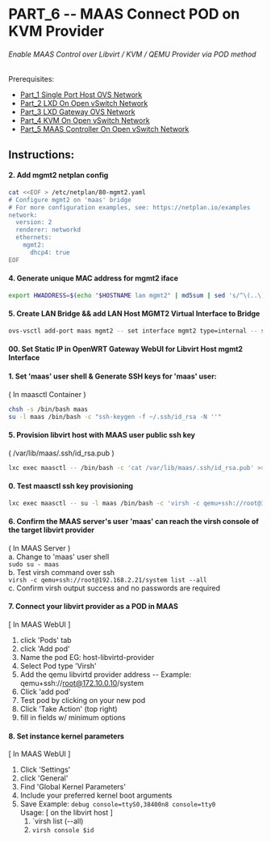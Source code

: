 # PART_6 -- MAAS Connect POD on KVM Provider
###### Enable MAAS Control over Libvirt / KVM / QEMU Provider via POD method

Prerequisites:
- [Part_1 Single Port Host OVS Network]
- [Part_2 LXD On Open vSwitch Network]
- [Part_3 LXD Gateway OVS Network]
- [Part_4 KVM On Open vSwitch Network]
- [Part_5 MAAS Controller On Open vSwitch Network]

## Instructions:
#### 2. Add mgmt2 netplan config
````sh
cat <<EOF > /etc/netplan/80-mgmt2.yaml
# Configure mgmt2 on 'maas' bridge
# For more configuration examples, see: https://netplan.io/examples
network:
  version: 2
  renderer: networkd
  ethernets:
    mgmt2:
      dhcp4: true
EOF
````

#### 4. Generate unique MAC address for mgmt2 iface
````sh
export HWADDRESS=$(echo "$HOSTNAME lan mgmt2" | md5sum | sed 's/^\(..\)\(..\)\(..\)\(..\)\(..\).*$/02\\:\1\\:\2\\:\3\\:\4\\:\5/')
````

#### 5. Create LAN Bridge && add LAN Host MGMT2 Virtual Interface to Bridge
````sh
ovs-vsctl add-port maas mgmt2 -- set interface mgmt2 type=internal -- set interface mgmt2 mac="$HWADDRESS"
````

#### 00. Set Static IP in OpenWRT Gateway WebUI for Libvirt Host mgmt2 Interface    


#### 1. Set 'maas' user shell & Generate SSH keys for 'maas' user:    
( In maasctl Container )    
````sh
chsh -s /bin/bash maas    
su -l maas /bin/bash -c "ssh-keygen -f ~/.ssh/id_rsa -N ''"    
````

#### 5. Provision libvirt host with MAAS user public ssh key
( /var/lib/maas/.ssh/id_rsa.pub )    
````sh
lxc exec maasctl -- /bin/bash -c 'cat /var/lib/maas/.ssh/id_rsa.pub' >>~/.ssh/authorized_keys    
````

#### 0. Test maasctl ssh key provisioning
````sh
lxc exec maasctl -- su -l maas /bin/bash -c 'virsh -c qemu+ssh://root@192.168.2.21/system list --all'
````

#### 6. Confirm the MAAS server's user 'maas' can reach the virsh console of the target libvirt provider
( In MAAS Server )    
a. Change to 'maas' user shell    
`sudo su - maas`    
b. Test virsh command over ssh    
`virsh -c qemu+ssh://root@192.168.2.21/system list --all`    
c. Confirm virsh output success and no passwords are required    

#### 7. Connect your libvirt provider as a POD in MAAS
[ In MAAS WebUI ]
1. click 'Pods' tab
2. click 'Add pod'
3. Name the pod EG: host-libvirtd-provider
4. Select Pod type 'Virsh'
5. Add the qemu libvirtd provider address
-- Example: qemu+ssh://root@172.10.0.10/system
6. Click 'add pod'
7. Test pod by clicking on your new pod
8. Click 'Take Action' (top right)
9. fill in fields w/ minimum options

#### 8. Set instance kernel parameters
[ In MAAS WebUI ]
1. Click 'Settings'
2. click 'General'
3. Find 'Global Kernel Parameters'
4. Include your preferred kernel boot arguments
5. Save
Example: `debug console=ttyS0,38400n8 console=tty0` <br/>
Usage:
[ on the libvirt host ]
    1. `virsh list (--all)
    2. `virsh console $id`

 <!-- Markdown link & img dfn's -->
[Part_1 Single Port Host OVS Network]: https://github.com/KathrynMorgan/mini-stack/tree/master/1_Single_Port_Host-Open_vSwitch_Network_Configuration
[Part_2 LXD On Open vSwitch Network]: https://github.com/KathrynMorgan/mini-stack/tree/master/2_LXD-On-OVS
[Part_3 LXD Gateway OVS Network]: https://github.com/KathrynMorgan/mini-stack/tree/master/3_LXD_Network_Gateway
[Part_4 KVM On Open vSwitch Network]: https://github.com/KathrynMorgan/mini-stack/tree/master/4_KVM_On_Open_vSwitch
[Part_5 MAAS Controller On Open vSwitch Network]: https://github.com/KathrynMorgan/mini-stack/tree/master/5_MAAS-Rack_And_Region_Ctl-On-Open_vSwitch
